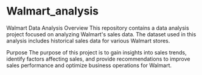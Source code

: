 # Walmart_analysis

Walmart Data Analysis
Overview
This repository contains a data analysis project focused on analyzing Walmart's sales data. The dataset used in this analysis includes historical sales data for various Walmart stores.

Purpose
The purpose of this project is to gain insights into sales trends, identify factors affecting sales, and provide recommendations to improve sales performance and optimize business operations for Walmart.
